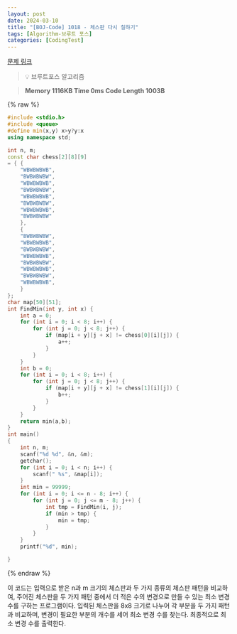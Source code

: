 ```yaml
---
layout: post
date: 2024-03-10
title: "[BOJ-Code] 1018 - 체스판 다시 칠하기"
tags: [Algorithm-브루트 포스]
categories: [CodingTest]
---
```


[문제 링크](https://www.acmicpc.net/problem/1018)


> 💡 브루트포스 알고리즘


> **Memory   1116KB                                   Time   0ms                               Code Length   1003B**



{% raw %}
```c++
#include <stdio.h>
#include <queue>
#define min(x,y) x>y?y:x
using namespace std;

int n, m;
const char chess[2][8][9]
= { {
	"WBWBWBWB",
	"BWBWBWBW",
	"WBWBWBWB",
	"BWBWBWBW",
	"WBWBWBWB",
	"BWBWBWBW",
	"WBWBWBWB",
	"BWBWBWBW"
	},
	{
	"BWBWBWBW",
	"WBWBWBWB",
	"BWBWBWBW",
	"WBWBWBWB",
	"BWBWBWBW",
	"WBWBWBWB",
	"BWBWBWBW",
	"WBWBWBWB",
	}
};
char map[50][51];
int FindMin(int y, int x) {
	int a = 0;
	for (int i = 0; i < 8; i++) {
		for (int j = 0; j < 8; j++) {
			if (map[i + y][j + x] != chess[0][i][j]) {
				a++;
			}
		}
	}
	int b = 0;
	for (int i = 0; i < 8; i++) {
		for (int j = 0; j < 8; j++) {
			if (map[i + y][j + x] != chess[1][i][j]) {
				b++;
			}
		}
	}
	return min(a,b);
}
int main()
{
	int n, m;
	scanf("%d %d", &n, &m);
	getchar();
	for (int i = 0; i < n; i++) {
		scanf(" %s", &map[i]);
	}
	int min = 99999;
	for (int i = 0; i <= n - 8; i++) {
		for (int j = 0; j <= m - 8; j++) {
			int tmp = FindMin(i, j);
			if (min > tmp) {
				min = tmp;
			}
		}
	}
	printf("%d", min);

}
```
{% endraw %}



이 코드는 입력으로 받은 n과 m 크기의 체스판과 두 가지 종류의 체스판 패턴을 비교하여, 주어진 체스판을 두 가지 패턴 중에서 더 적은 수의 변경으로 만들 수 있는 최소 변경 수를 구하는 프로그램이다. 입력된 체스판을 8x8 크기로 나누어 각 부분을 두 가지 패턴과 비교하며, 변경이 필요한 부분의 개수를 세어 최소 변경 수를 찾는다. 최종적으로 최소 변경 수를 출력한다.

